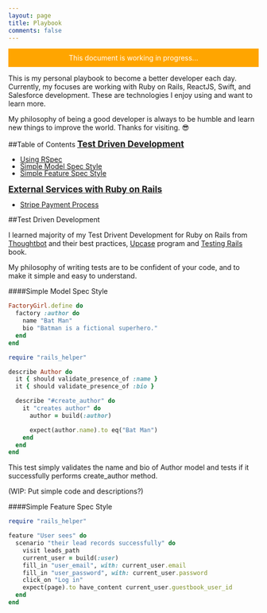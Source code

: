 ```yaml
---
layout: page
title: Playbook
comments: false
---
```


<div style="padding: 10px 20px; background-color: orange; color: white;
text-align: center">This document is working in progress...</div>

This is my personal playbook to become a better developer each day.  Currently, my focuses are working with Ruby on Rails, ReactJS, Swift, and Salesforce development.  These are technologies I enjoy using and want to learn more.  

My philosophy of being a good developer is always to be humble and learn new things to improve the world.  Thanks for visiting. :sunglasses:

##Table of Contents
<strong style="font-size: 1.25em">[Test Driven Development](#test-driven-development)</strong>

<ul style="line-height: 1em;">
  <li><a href="#">Using RSpec</a></li>
  <li><a href="#">Simple Model Spec Style</a></li>
  <li><a href="#">Simple Feature Spec Style</a></li>
</ul>

<strong style="font-size: 1.25em">[External Services with Ruby on Rails](#)</strong>

<ul style="line-height: 1em;">
  <li><a href="#">Stripe Payment Process</a></li>
</ul>

##Test Driven Development

I learned majority of my Test Drivent Development for Ruby on Rails from <a href="https://thoughtbot.com" target="_blank">Thoughtbot</a> and their best practices, <a href="https://upcase.com" target="_blank">Upcase</a> program and <a href="https://gumroad.com/l/testing-rails?utm_source=giant-robots&utm_medium=blog&utm_campaign=announcement" target="_blank">Testing Rails</a> book.

My philosophy of writing tests are to be confident of your code, and to make it simple and easy to understand.

####Simple Model Spec Style

```ruby
FactoryGirl.define do
  factory :author do
    name "Bat Man"
    bio "Batman is a fictional superhero."
  end
end
```


```ruby
require "rails_helper"

describe Author do
  it { should validate_presence_of :name }
  it { should validate_presence_of :bio }

  describe "#create_author" do
    it "creates author" do
      author = build(:author)

      expect(author.name).to eq("Bat Man")
    end
  end
end
```

This test simply validates the name and bio of Author model and tests if it successfully performs create_author method.

(WIP: Put simple code and descriptions?)

####Simple Feature Spec Style
```ruby
require "rails_helper"

feature "User sees" do
  scenario "their lead records successfully" do
    visit leads_path
    current_user = build(:user)
    fill_in "user_email", with: current_user.email 
    fill_in "user_password", with: current_user.password
    click_on "Log in"
    expect(page).to have_content current_user.guestbook_user_id
  end
end
```
